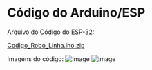 # Código do Arduino/ESP

Arquivo do Código do ESP-32:

[Codigo_Robo_Linha.ino.zip](https://github.com/user-attachments/files/15996332/Codigo_Robo_Linha.ino.zip)

Imagens do código:
![image](https://github.com/ICEI-PUC-Minas-EC-TI/ppl-ec-2024-1-p1-liec-t1-g2-carrinho_seguidor_de_linha/assets/169662130/5b333c42-c51c-408c-aab8-e16122d96df1)
![image](https://github.com/ICEI-PUC-Minas-EC-TI/ppl-ec-2024-1-p1-liec-t1-g2-carrinho_seguidor_de_linha/assets/169662130/9bd51043-0c55-4f8e-9da5-2a92e6779063)
